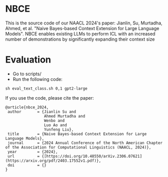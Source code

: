  
 # NBCE 
 
 This is the source code of our NAACL 2024's paper: Jianlin, Su, Murtadha, Ahmed, et al. "Naive Bayes-based Context Extension for Large Language Models". 
 NBCE enables existing LLMs to perform ICL with an increased number of demonstrations by significantly expanding their context size

# Evaluation

*  Go to scripts/         
*  Run the following code:
```
sh eval_text_class.sh 0,1 gpt2-large
```


If you use the code,  please cite the paper: 
 ```
@article{nbce_2024,
  author       = {Jianlin Su and
                  Ahmed Murtadha and               
                  Wenbo and
                  Luo Ao and
                  Yunfeng Liu},
  title        = {Naive Bayes-based Context Extension for Large Language Models},
  journal      = {2024 Annual Conference of the North American Chapter of the Association for Computational Linguistics (NAACL, 2024)},
  year         = {2024},
  url          = {[https://doi.org/10.48550/arXiv.2306.07621](https://arxiv.org/pdf/2403.17552v1.pdf)},
  doi          = {}
}
```
 
